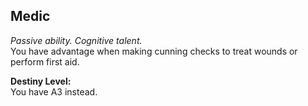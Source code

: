 ## Medic

_Passive ability. Cognitive talent._  
You have advantage when making cunning checks to treat wounds or perform first aid.

**Destiny Level:**  
You have A3 instead.
